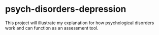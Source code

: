 # psych-disorders-depression
This project will illustrate my explanation for how psychological disorders work and can function as an assessment tool.
